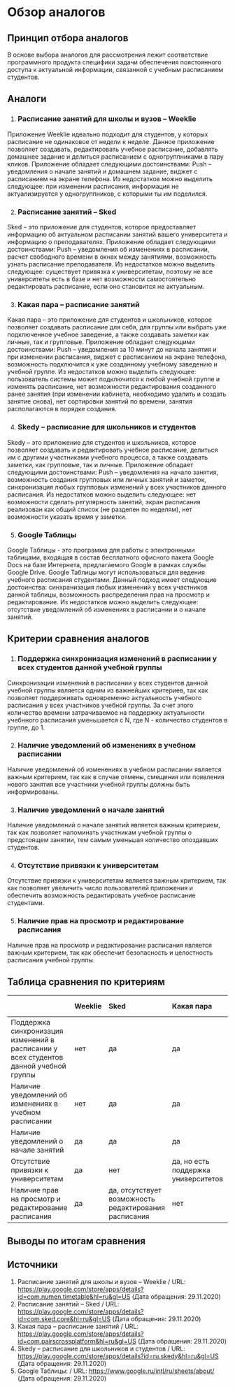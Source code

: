 # Обзор аналогов

## Принцип отбора аналогов
В основе выбора аналогов для рассмотрения лежит соответствие программного продукта специфики задачи обеспечения поястоянного доступа к актуальной информации, связанной с учебным расписанием студентов.

## Аналоги

1. ### Расписание занятий для школы и вузов – Weeklie
Приложение Weeklie идеально подходит для студентов, у которых расписание не одинаковое от недели к неделе. Данное приложение позволяет создавать, редактировать учебное расписание, добавлять домашнее задание и делиться расписанием с одногруппниками в пару кликов. Приложение обладает следующими достоинствами: Push – уведомления о начале занятий и домашнем задание, виджет с расписанием на экране телефона. Из недостатков можно выделить следующее: при изменении расписания, информация не актуализируется у одногруппников, с которыми ты им поделился.

2. ### Расписание занятий – Sked
Sked – это приложение для студентов, которое предоставляет информацию об актуальном расписании занятий вашего университета и информацию о преподавателях. Приложение обладает следующими достоинствами: Push – уведомления об изменениях в расписании, расчет свободного времени в окнах между занятиями, возможность узнать расписание преподавателя. Из недостатков можно выделить следующее: существует привязка к университетам, поэтому не все университеты есть в базе и нет возможности самостоятельно редактировать расписание, если оно становится не актуальным.

3. ### Какая пара – расписание занятий
Какая пара – это приложение для студентов и школьников, которое позволяет создавать расписание для себя, для группы или выбрать уже подключенное учебное заведение, а также создавать заметки как личные, так и групповые. Приложение обладает следующими достоинствами: Push – уведомления за 10 минут до начала занятия и при изменении расписания, виджет с расписанием на экране телефона, возможность подключится к уже созданному учебному заведению и учебной группе. Из недостатков можно выделить следующее: пользователь системы может подключится к любой учебной группе и изменять расписание, нет возможности редактирования созданного ранее занятия (при изменении кабинета, необходимо удалить и создать занятие снова), нет сортировки занятий по времени, занятия располагаются в порядке создания.

4. ### Skedy – расписание для школьников и студентов
Skedy – это приложение для студентов и школьников, которое позволяет создавать и редактировать учебное расписание, делиться им с другими участниками учебного процесса, а также создавать заметки, как групповые, так и личные. Приложение обладает следующими достоинствами: Push – уведомления на начало занятия, возможность создания групповых или личных занятий и заметок, синхронизация любых групповых изменений у всех участников данного расписания. Из недостатков можно выделить следующее: нет возможности сделать регулярность занятий, экран расписания реализован как общий список (не разделен по неделям), нет возможности указать время у заметки.

5. ### Google Taблицы
Google Таблицы - это программа для работы с электронными таблицами, входящая в состав бесплатного офисного пакета Google Docs на базе Интернета, предлагаемого Google в рамках службы Google Drive. Google Таблицы могут использоваться для ведения учебного расписания студентами. Данный подход имеет следующие достоинства: синхранизация любых изменений у всех участников данной таблицы, возможность распределения прав на просмотр и редактирование. Из недостатков можно выделить следующее: отсутствие уведомлений об изменениях в расписании и о начале занятий.

## Критерии сравнения аналогов

1. ### Поддержка синхронизация изменений в расписании у всех студентов данной учебной группы
Синхронизации изменений в расписании у всех студентов данной учебной группы является одним из важнейших критериев, так как позволяет поддерживать одновременно актуальность учебного расписания у всех участников учебной группы. За счет этого количество времени затрачиваемое на поддержку актуальности учебнного расписания уменьшается с N, где N - количество студентов в группе, до 1. 

2. ### Наличие уведомлений об изменениях в учебном расписании
Наличие уведомлений об изменениях в учебном расписании является важным критерием, так как в случае отмены, смещения или появления нового занятия все участники учебной группы должны быть информированы.

3. ### Наличие уведомлений о начале занятий
Наличие уведомлений о начале занятий является важным критерием, так как позволяет напоминать участникам учебной группы о предстоящем занятии, тем самым уменьшая количество опоздавших студентов. 

4. ### Отсутствие привязки к университетам
Отсутствие привязки к университетам является важным критерием, так как позволяет увеличить число пользователей приложения и обеспечить возможность редактировать учебное расписание студентами.

5. ### Наличие прав на просмотр и редактирование расписания
Наличие прав на просмотр и редактирование расписания является важным критерием, так как обеспечит безопасность и целостность расписания учебной группы.

## Таблица сравнения по критериям

|   | Weeklie | Sked | Какая пара | Skedy | Google Taблицы |
|---|:-----------------|:-------------|:---------------|:-----------|:------|
|Поддержка синхронизация изменений в расписании у всех студентов данной учебной группы | нет | да | да | да | да |
|Наличие уведомлений об изменениях в учебном расписании | нет | да | да | нет | нет |
|Наличие уведомлений о начале занятий | да | да | да | да | нет |
|Отсутствие привязки к университетам | да | нет | да, но есть поддержка университетов | да | да |
|Наличие прав на просмотр и редактирование расписания | да | да, отсутствует возможность редактирования расписания | нет | да | да | 

## Выводы по итогам сравнения

## Источники

1. Расписание занятий для школы и вузов – Weeklie / URL: https://play.google.com/store/apps/details?id=com.numen.timetable&hl=ru&gl=US (Дата обращения: 29.11.2020)
2. Расписание занятий – Sked / URL: https://play.google.com/store/apps/details?id=com.sked.core&hl=ru&gl=US (Дата обращения: 29.11.2020)
3. Какая пара – расписание занятий / URL: https://play.google.com/store/apps/details?id=com.pairscrossplatform&hl=ru&gl=US (Дата обращения: 29.11.2020)
4. Skedy – расписание для школьников и студентов / URL: https://play.google.com/store/apps/details?id=ru.skedy&hl=ru&gl=US (Дата обращения: 29.11.2020)
5. Google Taблицы: / URL: https://www.google.ru/intl/ru/sheets/about/ (Дата обращения: 29.11.2020)

